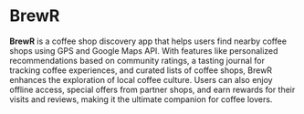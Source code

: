 # BrewR

**BrewR** is a coffee shop discovery app that helps users find nearby coffee shops using GPS and Google Maps API. With features like personalized recommendations based on community ratings, a tasting journal for tracking coffee experiences, and curated lists of coffee shops, BrewR enhances the exploration of local coffee culture. Users can also enjoy offline access, special offers from partner shops, and earn rewards for their visits and reviews, making it the ultimate companion for coffee lovers.
